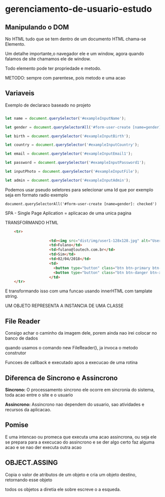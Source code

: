 # gerenciamento-de-usuario-estudo

## Manipulando o DOM

No HTML tudo que se tem dentro de um documento HTML chama-se Elemento. 

Um detalhe importante,o navegador ele e um window, agora quando falamos de site chamamos ele de window.


 Todo elemento pode ter propriedade e metodo.

METODO: sempre com parentese, pois metodo e uma acao

## Variaveis

Exemplo de declaraco baseado no projeto

```JavaScript

let name = document.querySelector('#exampleInputName');

let gender = document.querySelectorAll('#form-user-create [name=gender]:checked'); //vai pegar so o que esta selecionado

let birth = document.querySelector('#exampleInputBirth');

let country = document.querySelector('#exampleInputCountry');

let email = document.querySelector('#exampleInputEmail1');

let password = document.querySelector('#exampleInputPassword1');

let inputPhoto = document.querySelector('#exampleInputFile');

let admin = document.querySelector('#exampleInputAdmin');


```

Podemos usar pseudo seletores para selecionar uma Id que por exemplo seja em formato radio exemplo

```
document.querySelectorAll('#form-user-create [name=gender]: checked') 

```

SPA - Single Page Aplication = aplicacao de uma unica pagina


TRANSFORMANDO HTML

```HTML
    <tr>
        
                    <td><img src="dist/img/user1-128x128.jpg" alt="User Image" class="img-circle img-sm"></td>
                    <td>Fulano</td>
                    <td>fulano@loutech.com.br</td>
                    <td>Sim</td>
                    <td>02/04/2018</td>
                    <td>
                      <button type="button" class="btn btn-primary btn-xs btn-flat">Editar</button>
                      <button type="button" class="btn btn-danger btn-xs btn-flat">Excluir</button>
                    </td>
    </tr>


```


E transformando isso com uma funcao usando innerHTML com tamplate string.


UM OBJETO REPRESENTA A INSTANCIA DE UMA CLASSE


## File Reader

Consigo achar o caminho da imagem dele, porem ainda nao irei colocar no banco de dados


quando usamos o comando new FileReader(), ja invoca o metodo construtor

Funcoes de callback e executado apos a execucao de uma rotina

## Diferenca de Sincrono e Assincrono

**Sincrono:** O processamento sincrono ele ocorre em sincronia do sistema, toda acao entre o site e o usuario

**Assincrono:** Assincrono nao dependem do usuario, sao atividades e recursos da aplicacao. 

## Pomise

E uma intencao ou promeca que executa uma acao assincrona, ou seja ele se prepara para a execucao do assincrono e se der algo certo faz alguma acao e se nao der executa outra acao


## OBJECT.ASSING

Copia o valor de atributos de um objeto e cria um objeto destino, retornando esse objeto

todos os objetos a diretia ele sobre escreve o a esqueda.

